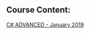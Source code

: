 ## Course Content:

<a href ="https://github.com/HristoShabanakov/CSharp-ADVANCED-January2019/tree/master/C%23%20Advanced"> C# ADVANCED - January 2019 </a><br>
